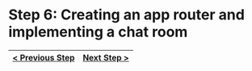 # Step 6: Creating an app router and implementing a chat room

[//]: # (head-end)




[//]: # (foot-start)

[{]: <helper> (navStep)

| [< Previous Step](https://github.com/Urigo/WhatsApp-Clone-Client-React/tree/master@0.2.0/.tortilla/manuals/views/step5.md) | [Next Step >](https://github.com/Urigo/WhatsApp-Clone-Client-React/tree/master@0.2.0/.tortilla/manuals/views/step7.md) |
|:--------------------------------|--------------------------------:|

[}]: #
